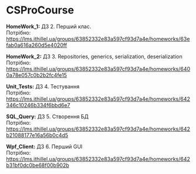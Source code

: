# CSProCourse

**HomeWork_1:** ДЗ 2. Перший клас.  
Потрібно: https://lms.ithillel.ua/groups/63852332e83a597cf93d7a4e/homeworks/63efab0a616a260d5e4020ff 

**HomeWork_2:** ДЗ 3. Repositories, generics, serialization, deserialization  
Потрібно: https://lms.ithillel.ua/groups/63852332e83a597cf93d7a4e/homeworks/6400a78e057c0b2b2fc4fe15 

**Unit_Tests:** ДЗ 4. Тестування  
Потрібно: https://lms.ithillel.ua/groups/63852332e83a597cf93d7a4e/homeworks/642346c10246b334f6bbd6e7

**SQL_Query:** ДЗ 5. Створення БД  
Потрібно: https://lms.ithillel.ua/groups/63852332e83a597cf93d7a4e/homeworks/642b21088177e16a56b0c4d5

**Wpf_Client:** ДЗ 6. Перший GUI  
Потрібно: https://lms.ithillel.ua/groups/63852332e83a597cf93d7a4e/homeworks/642b31bf0dc0be68f00b902b
